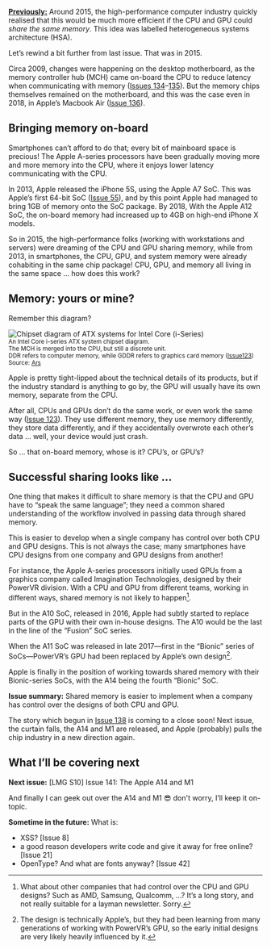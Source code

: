 [**Previously:**](https://buttondown.email/laymansguide/archive/) Around 2015, the high-performance computer industry quickly realised that this would be much more efficient if the CPU and GPU could *share the same memory*. This idea was labelled heterogeneous systems architecture (HSA).

Let’s rewind a bit further from last issue. That was in 2015.

Circa 2009, changes were happening on the desktop motherboard, as the memory controller hub (MCH) came on-board the CPU to reduce latency when communicating with memory ([Issues 134](https://buttondown.email/laymansguide/archive/lmg-s11-issue-134-part-1-the-intel-core-i-series/)–[135](https://buttondown.email/laymansguide/archive/lmg-s11-issue-135-part-2-unifying-the-cpu-and-mch/)). But the memory chips themselves remained on the motherboard, and this was the case even in 2018, in Apple’s Macbook Air ([Issue 136](https://buttondown.email/laymansguide/archive/lmg-s11-issue-136-the-mobile-workstation-laptops/)).

## Bringing memory on-board

Smartphones can’t afford to do that; every bit of mainboard space is precious! The Apple A-series processors have been gradually moving more and more memory into the CPU, where it enjoys lower latency communicating with the CPU.

In 2013, Apple released the iPhone 5S, using the Apple A7 SoC. This was Apple’s first 64-bit SoC ([Issue 55](https://buttondown.email/laymansguide/archive/lmg-s5-issue-55-addressing-memory/)), and by this point Apple had managed to bring 1GB of memory onto the SoC package. By 2018, With the Apple A12 SoC, the on-board memory had increased up to 4GB on high-end iPhone X models.

So in 2015, the high-performance folks (working with workstations and servers) were dreaming of the CPU and GPU sharing memory, while from 2013, in smartphones, the CPU, GPU, and system memory were already cohabiting in the same chip package! CPU, GPU, and memory all living in the same space … how does this work?

## Memory: yours or mine?

Remember this diagram?

![Chipset diagram of ATX systems for Intel Core (i-Series)](https://raw.githubusercontent.com/ngjunsiang/laymansguide/release/season11/issue134/issue134_02.gif)<br />
<small>An Intel Core i-series ATX system chipset diagram.<br />The MCH is merged into the CPU, but still a discrete unit.<br />DDR refers to computer memory, while GDDR refers to graphics card memory ([Issue123](https://buttondown.email/laymansguide/archive/lmg-s10-issue-123-graphics-cards-the-pixel-factory/))<br />Source: [Ars](https://arstechnica.com/gadgets/2009/09/intel-launches-all-new-pc-architecture-with-core-i5i7-cpus/)</small>

Apple is pretty tight-lipped about the technical details of its products, but if the industry standard is anything to go by, the GPU will usually have its own memory, separate from the CPU.

After all, CPUs and GPUs don’t do the same work, or even work the same way ([Issue 123](https://buttondown.email/laymansguide/archive/lmg-s10-issue-123-graphics-cards-the-pixel-factory/)). They use different memory, they use memory differently, they store data differently, and if they accidentally overwrote each other’s data … well, your device would just crash.

So … that on-board memory, whose is it? CPU’s, or GPU’s?

## Successful sharing looks like ...

One thing that makes it difficult to share memory is that the CPU and GPU have to “speak the same language”; they need a common shared understanding of the workflow involved in passing data through shared memory.

This is easier to develop when a single company has control over both CPU and GPU designs. This is not always the case; many smartphones have CPU designs from one company and GPU designs from another!

For instance, the Apple A-series processors initially used GPUs from a graphics company called Imagination Technologies, designed by their PowerVR division. With a CPU and GPU from different teams, working in different ways, shared memory is not likely to happen[^1].

[^1]: What about other companies that had control over the CPU and GPU designs? Such as AMD, Samsung, Qualcomm, ...? It’s a long story, and not really suitable for a layman newsletter. Sorry.

But in the A10 SoC, released in 2016, Apple had subtly started to replace parts of the GPU with their own in-house designs. The A10 would be the last in the line of the “Fusion” SoC series.

When the A11 SoC was released in late 2017—first in the “Bionic” series of SoCs—PowerVR’s GPU had been replaced by Apple’s own design[^2].

[^2]: The design is technically Apple’s, but they had been learning from many generations of working with PowerVR’s GPU, so the early initial designs are very likely heavily influenced by it.

Apple is finally in the position of working towards shared memory with their Bionic-series SoCs, with the A14 being the fourth “Bionic” SoC.

**Issue summary:** Shared memory is easier to implement when a company has control over the designs of both CPU and GPU.

The story which begun in [Issue 138]() is coming to a close soon! Next issue, the curtain falls, the A14 and M1 are released, and Apple (probably) pulls the chip industry in a new direction again.

## What I’ll be covering next

**Next issue:** [LMG S10] Issue 141: The Apple A14 and M1

And finally I can geek out over the A14 and M1 😎 don't worry, I’ll keep it on-topic.

**Sometime in the future:** What is:

- XSS? [Issue 8]
- a good reason developers write code and give it away for free online? [Issue 21]
- OpenType? And what are fonts anyway? [Issue 42]
